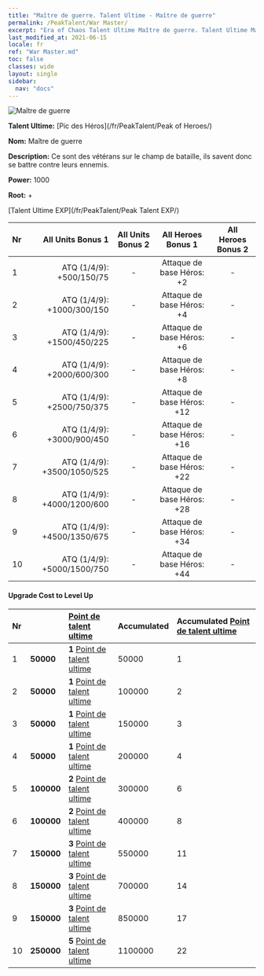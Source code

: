 ```yaml
---
title: "Maître de guerre. Talent Ultime - Maître de guerre"
permalink: /PeakTalent/War Master/
excerpt: "Era of Chaos Talent Ultime Maître de guerre. Talent Ultime Maître de guerre. Maître de guerre"
last_modified_at: 2021-06-15
locale: fr
ref: "War Master.md"
toc: false
classes: wide
layout: single
sidebar:
  nav: "docs"
---
```


  ![Maître de guerre](/images/pt/talent_1001.png)

  **Talent Ultime:** [Pic des Héros](/fr/PeakTalent/Peak of Heroes/)

  **Nom:** Maître de guerre

  **Description:** Ce sont des vétérans sur le champ de bataille, ils savent donc se battre contre leurs ennemis.

  **Power:** 1000

  **Root:** +

  [Talent Ultime EXP](/fr/PeakTalent/Peak Talent EXP/)

  | Nr | All Units Bonus 1 | All Units Bonus 2 | All Heroes Bonus 1 | All Heroes Bonus 2 |
  |:---|--------------:|:-------------:|:-------------:|:-------------:|
  | 1 | ATQ (1/4/9): +500/150/75 | - | Attaque de base Héros: +2 | - |
  | 2 | ATQ (1/4/9): +1000/300/150 | - | Attaque de base Héros: +4 | - |
  | 3 | ATQ (1/4/9): +1500/450/225 | - | Attaque de base Héros: +6 | - |
  | 4 | ATQ (1/4/9): +2000/600/300 | - | Attaque de base Héros: +8 | - |
  | 5 | ATQ (1/4/9): +2500/750/375 | - | Attaque de base Héros: +12 | - |
  | 6 | ATQ (1/4/9): +3000/900/450 | - | Attaque de base Héros: +16 | - |
  | 7 | ATQ (1/4/9): +3500/1050/525 | - | Attaque de base Héros: +22 | - |
  | 8 | ATQ (1/4/9): +4000/1200/600 | - | Attaque de base Héros: +28 | - |
  | 9 | ATQ (1/4/9): +4500/1350/675 | - | Attaque de base Héros: +34 | - |
  | 10 | ATQ (1/4/9): +5000/1500/750 | - | Attaque de base Héros: +44 | - |


#### Upgrade Cost to Level Up

  | Nr | <i class="fas fa-coins"/> | [Point de talent ultime](/ItemsFR/con_934/) | Accumulated <i class="fas fa-coins"/> | Accumulated [Point de talent ultime](/ItemsFR/con_934/) |
  |:---|:--------------|:-------------|:-------------|:-------------|
  | 1 | **50000** | **1** [Point de talent ultime](/ItemsFR/con_934/) | 50000 | 1 |
  | 2 | **50000** | **1** [Point de talent ultime](/ItemsFR/con_934/) | 100000 | 2 |
  | 3 | **50000** | **1** [Point de talent ultime](/ItemsFR/con_934/) | 150000 | 3 |
  | 4 | **50000** | **1** [Point de talent ultime](/ItemsFR/con_934/) | 200000 | 4 |
  | 5 | **100000** | **2** [Point de talent ultime](/ItemsFR/con_934/) | 300000 | 6 |
  | 6 | **100000** | **2** [Point de talent ultime](/ItemsFR/con_934/) | 400000 | 8 |
  | 7 | **150000** | **3** [Point de talent ultime](/ItemsFR/con_934/) | 550000 | 11 |
  | 8 | **150000** | **3** [Point de talent ultime](/ItemsFR/con_934/) | 700000 | 14 |
  | 9 | **150000** | **3** [Point de talent ultime](/ItemsFR/con_934/) | 850000 | 17 |
  | 10 | **250000** | **5** [Point de talent ultime](/ItemsFR/con_934/) | 1100000 | 22 |
